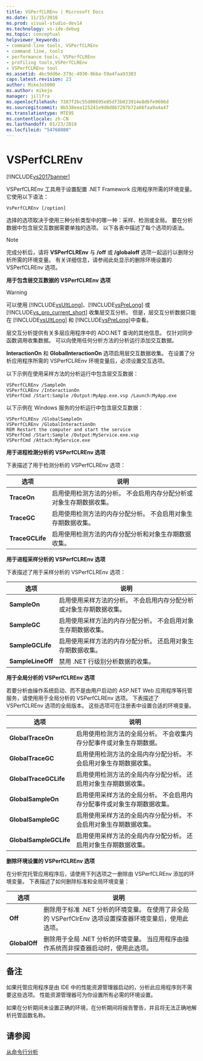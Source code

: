 ```yaml
---
title: VSPerfCLREnv | Microsoft Docs
ms.date: 11/15/2016
ms.prod: visual-studio-dev14
ms.technology: vs-ide-debug
ms.topic: conceptual
helpviewer_keywords:
- command-line tools, VSPerfCLREnv
- command line, tools
- performance tools, VSPerfCLREnv
- profiling tools,VSPerfCLREnv
- VSPerfCLREnv tool
ms.assetid: 4bc9dd6e-379c-4930-9bba-59a4faa93303
caps.latest.revision: 23
author: MikeJo5000
ms.author: mikejo
manager: jillfra
ms.openlocfilehash: 7387f2bc55d00695e85df3b023914e8d6fe9696d
ms.sourcegitcommit: 8b538eea125241e9d6d8b7297b72a66faa9a4a47
ms.translationtype: MTE95
ms.contentlocale: zh-CN
ms.lasthandoff: 01/23/2019
ms.locfileid: "54768080"
---
```

# <a name="vsperfclrenv"></a>VSPerfCLREnv
[!INCLUDE[vs2017banner](../includes/vs2017banner.md)]

VSPerfCLREnv 工具用于设置配置 .NET Framework 应用程序所需的环境变量。 它使用以下语法：  
  
```  
VsPerfCLREnv [/option]  
```  
  
 选择的选项取决于使用三种分析类型中的哪一种：采样、检测或全局。 要在分析数据中包含层交互数据需要单独的选项。 以下各表中描述了每个选项的语法。  
  
> [!NOTE]
>  完成分析后，请将 **VSPerfCLREnv** 与 **/off** 或 **/globaloff** 选项一起运行以删除分析所需的环境变量。 有关详细信息，请参阅此处显示的删除环境设置的 VSPerfCLREnv 选项。  
  
 **用于包含层交互数据的 VSPerfCLREnv 选项**  
  
> [!WARNING]
>  可以使用 [!INCLUDE[vsUltLong](../includes/vsultlong-md.md)]、[!INCLUDE[vsPreLong](../includes/vsprelong-md.md)] 或 [!INCLUDE[vs_pro_current_short](../includes/vs-pro-current-short-md.md)] 收集层交互分析。 但是，层交互分析数据只能在 [!INCLUDE[vsUltLong](../includes/vsultlong-md.md)] 和 [!INCLUDE[vsPreLong](../includes/vsprelong-md.md)]中查看。  
  
 层交互分析提供有关多层应用程序中的 ADO.NET 查询的其他信息。 仅针对同步函数调用收集数据。 可以向使用任何分析方法的分析运行添加交互数据。  
  
 **InteractionOn** 和 **GlobalInteractionOn** 选项启用层交互数据收集。 在设置了分析应用程序所需的 VSPerfCLREnv 环境变量后，必须设置交互选项。  
  
 以下示例在使用采样方法的分析运行中包含层交互数据：  
  
```  
VSPerfCLREnv /SampleOn  
VSPerfCLREnv /InteractionOn  
VSPerfCmd /Start:Sample /Output:MyApp.exe.vsp /Launch:MyApp.exe  
```  
  
 以下示例在 Windows 服务的分析运行中包含层交互数据：  
  
```  
VSPerfCLREnv /GlobalSampleOn  
VSPerfCLREnv /GlobalInteractionOn  
REM Restart the computer and start the service  
VSPerfCmd /Start:Sample /Output:MyService.exe.vsp   
VSPerfCmd /Attach:MyService.exe  
```  
  
 **用于进程检测分析的 VSPerfCLREnv 选项**  
  
 下表描述了用于检测分析的 VSPerfCLREnv 选项：  
  
|选项|说明|  
|------------|-----------------|  
|**TraceOn**|启用使用检测方法的分析。 不会启用内存分配分析或对象生存期数据收集。|  
|**TraceGC**|启用使用检测方法的内存分配分析。 不会启用对象生存期数据收集。|  
|**TraceGCLife**|启用使用检测方法的内存分配分析和对象生存期数据收集。|  
  
 **用于进程采样分析的 VSPerfCLREnv 选项**  
  
 下表描述了用于采样分析的 VSPerfCLREnv 选项：  
  
|选项|说明|  
|------------|-----------------|  
|**SampleOn**|启用使用采样方法的分析。 不会启用内存分配分析或对象生存期数据收集。|  
|**SampleGC**|启用使用采样方法的内存分配分析。 不会启用对象生存期数据收集。|  
|**SampleGCLife**|启用使用采样方法的内存分配分析。 还启用对象生存期数据收集。|  
|**SampleLineOff**|禁用 .NET 行级别分析数据的收集。|  
  
 **用于全局分析的 VSPerfCLREnv 选项**  
  
 若要分析由操作系统启动、而不是由用户启动的 ASP.NET Web 应用程序等托管服务，请使用用于全局分析的 VSPerfCLREnv 选项。 下表描述了 VSPerfCLREnv 选项的全局版本。 这些选项可在注册表中设置合适的环境变量。  
  
|选项|说明|  
|------------|-----------------|  
|**GlobalTraceOn**|启用使用检测方法的全局分析。 不会收集内存分配事件或对象生存期数据。|  
|**GlobalTraceGC**|启用使用检测方法的全局内存分配分析。 不会启用对象生存期数据收集。|  
|**GlobalTraceGCLife**|启用使用检测方法的全局内存分配分析。 还启用对象生存期数据收集。|  
|**GlobalSampleOn**|启用使用采样方法的全局分析。 不会启用内存分配事件或对象生存期数据收集。|  
|**GlobalSampleGC**|启用使用采样方法的全局内存分配分析。 不会启用对象生存期数据收集。|  
|**GlobalSampleGCLife**|启用使用采样方法的全局内存分配分析。 还启用对象生存期数据收集。|  
  
 **删除环境设置的 VSPerfCLREnv 选项**  
  
 在分析完托管应用程序后，请使用下列选项之一删除由 VSPerfCLREnv 添加的环境变量。 下表描述了如何删除标准和全局环境变量：  
  
|选项|说明|  
|------------|-----------------|  
|**Off**|删除用于标准 .NET 分析的环境变量。 在使用了非全局的 VSPerfClrEnv 选项设置探查器环境变量后，使用此选项。|  
|**GlobalOff**|删除用于全局 .NET 分析的环境变量。 当应用程序由操作系统而非探查器启动时，使用此选项。|  
  
## <a name="remarks"></a>备注  
 如果托管应用程序是由 IDE 中的性能资源管理器启动的，分析此应用程序则不需要这些选项。 性能资源管理器可为你设置所有必需的环境设置。  
  
 如果在分析期间未设置正确的环境，在分析期间将报告警告，并且将无法正确地解析托管函数名称。  
  
## <a name="see-also"></a>请参阅  
 [从命令行分析](../profiling/using-the-profiling-tools-from-the-command-line.md)
